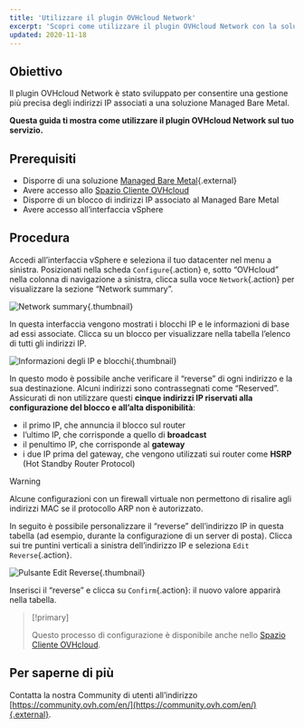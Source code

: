 ```yaml
---
title: 'Utilizzare il plugin OVHcloud Network'
excerpt: 'Scopri come utilizzare il plugin OVHcloud Network con la soluzione Managed Bare Metal'
updated: 2020-11-18
---
```


## Obiettivo

Il plugin OVHcloud Network è stato sviluppato per consentire una gestione più precisa degli indirizzi IP associati a una soluzione Managed Bare Metal.

**Questa guida ti mostra come utilizzare il plugin OVHcloud Network sul tuo servizio.**

## Prerequisiti

- Disporre di una soluzione [Managed Bare Metal](https://www.ovhcloud.com/it/managed-bare-metal/){.external}
- Avere accesso allo [Spazio Cliente OVHcloud](/links/manager)
- Disporre di un blocco di indirizzi IP associato al Managed Bare Metal
- Avere accesso all’interfaccia vSphere

## Procedura

Accedi all’interfaccia vSphere e seleziona il tuo datacenter nel menu a sinistra. Posizionati nella scheda `Configure`{.action} e, sotto “OVHcloud” nella colonna di navigazione a sinistra, clicca sulla voce `Network`{.action} per visualizzare la sezione “Network summary”.

![Network summary](images/ovhcloudplugin_01.png){.thumbnail}

In questa interfaccia vengono mostrati i blocchi IP e le informazioni di base ad essi associate. Clicca su un blocco per visualizzare nella tabella l’elenco di tutti gli indirizzi IP.

![Informazioni degli IP e blocchi](images/ovhcloudplugin_02.png){.thumbnail}

In questo modo è possibile anche verificare il “reverse” di ogni indirizzo e la sua destinazione. Alcuni indirizzi sono contrassegnati come “Reserved”. Assicurati di non utilizzare questi **cinque indirizzi IP riservati alla configurazione del blocco e all’alta disponibilità**:

- il primo IP, che annuncia il blocco sul router
- l’ultimo IP, che corrisponde a quello di **broadcast**
- il penultimo IP, che corrisponde al **gateway**
- i due IP prima del gateway, che vengono utilizzati sui router come **HSRP** (Hot Standby Router Protocol)

> [!warning]
> Alcune configurazioni con un firewall virtuale non permettono di risalire agli indirizzi MAC se il protocollo ARP non è autorizzato.
>

In seguito è possibile personalizzare il “reverse” dell’indirizzo IP in questa tabella (ad esempio, durante la configurazione di un server di posta). Clicca sui tre puntini verticali a sinistra dell’indirizzo IP e seleziona `Edit Reverse`{.action}.

![Pulsante Edit Reverse](images/ovhcloudplugin_03.png){.thumbnail}

Inserisci il “reverse” e clicca su `Confirm`{.action}: il nuovo valore apparirà nella tabella.

> [!primary]
>
> Questo processo di configurazione è disponibile anche nello [Spazio Cliente OVHcloud](/links/manager). 
> 

## Per saperne di più

Contatta la nostra Community di utenti all’indirizzo [https://community.ovh.com/en/](https://community.ovh.com/en/){.external}.

